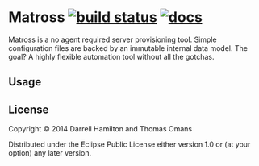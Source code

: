 # Matross [![build status](http://img.shields.io/travis/matross/matross.svg?style=flat)](https://travis-ci.org/matross/matross) [![docs](http://img.shields.io/badge/docs-latest-brightgreen.svg?style=flat)](http://docs.matross.org)

Matross is a no agent required server provisioning tool. Simple configuration files are backed by an immutable internal data model.
The goal? A highly flexible automation tool without all the gotchas.

## Usage

## License

Copyright © 2014 Darrell Hamilton and Thomas Omans

Distributed under the Eclipse Public License either version 1.0 or (at
your option) any later version.
